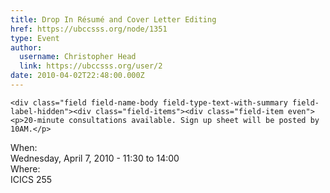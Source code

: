 ```yaml
---
title: Drop In Résumé and Cover Letter Editing 
href: https://ubccsss.org/node/1351
type: Event
author:
  username: Christopher Head
  link: https://ubccsss.org/user/2
date: 2010-04-02T22:48:00.000Z
---
```



    <div class="field field-name-body field-type-text-with-summary field-label-hidden"><div class="field-items"><div class="field-item even"><p>20-minute consultations available. Sign up sheet will be posted by 10AM.</p>
</div></div></div><div class="field field-name-field-dates field-type-datetime field-label-above"><div class="field-label">When:&#xA0;</div><div class="field-items"><div class="field-item even"><span class="date-display-single">Wednesday, April 7, 2010 - <span class="date-display-range"><span class="date-display-start">11:30</span> to <span class="date-display-end">14:00</span></span></span></div></div></div><div class="field field-name-field-location field-type-text field-label-above"><div class="field-label">Where:&#xA0;</div><div class="field-items"><div class="field-item even">ICICS 255</div></div></div>    <footer>
          </footer>
    